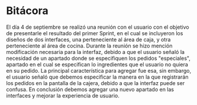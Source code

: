 # Bitácora 
El día 4 de septiembre se realizó una reunión con el usuario con el objetivo de presentarle el resultado del primer Sprint, en el cual se incluyeron los diseños
de dos interfaces, una perteneciente al área de caja, y otra perteneciente al área de cocina. Durante la reunión se hizo mención modificación necesaria para la interfaz,
debido a que el usuario señaló la necesidad de un apartado donde se especifiquen los pedidos "especiales", apartado en el cual se especifican lo ingredientes que el 
usuario no quiera en su pedido. La principal característica para agregar fue esa, sin embargo, el usuario señaló que debemos especificar la manera en la que registrarán 
los pedidos en la pantalla de la cajera, debido a que la interfaz puede ser confusa. En conclusión debemos agregar una nuevo apartado en 
las interfaces y mejorar la experiencia de usuario.
